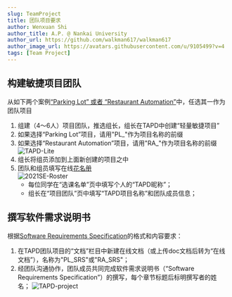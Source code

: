 ```yaml
---
slug: TeamProject
title: 团队项目要求
author: Wenxuan Shi
author_title: A.P. @ Nankai University
author_url: https://github.com/walkman617/walkman617
author_image_url: https://avatars.githubusercontent.com/u/9105499?v=4
tags: [Team Project]
---
```


## 构建敏捷项目团队
从如下两个案例[“Parking Lot” 或者 “Restaurant Automation”](https://github.com/walkman617/SE2021/tree/main/Case)中，任选其一作为团队项目
1. 组建（4～6人）项目团队，推选组长，组长在TAPD中创建“轻量敏捷项目”
2. 如果选择“Parking Lot”项目，请用"PL_"作为项目名称的前缀
3. 如果选择“Restaurant Automation”项目，请用"RA_"作为项目名称的前缀  
![TAPD-Lite](/img/tutorial/tapd-lite.jpg)
4. 组长将组员添加到上面新创建的项目之中
5. 团队和组员填写在线[花名册](https://docs.qq.com/sheet/DYlhXU09yRnppQXp2)  
![2021SE-Roster](/img/tutorial/roster.jpg)
    - 每位同学在“选课名单”页中填写个人的“TAPD昵称”；
    - 组长在“项目团队”页中填写“TAPD项目名称”和团队成员信息；


## 撰写软件需求说明书
根据[Software Requirements Specification](https://github.com/walkman617/SE2021/blob/main/Template/SE-SRS.doc)的格式和内容要求：
1. 在TAPD团队项目的“文档”栏目中新建在线文档（或上传doc文档后转为“在线文档”），名称为"PL_SRS"或"RA_SRS"；
2. 经团队沟通协作，团队成员共同完成软件需求说明书（“Software Requirements Specification”）的撰写，每个章节标题后标明撰写者的姓名；
![TAPD-project](/img/tutorial/tapd-project.jpg)